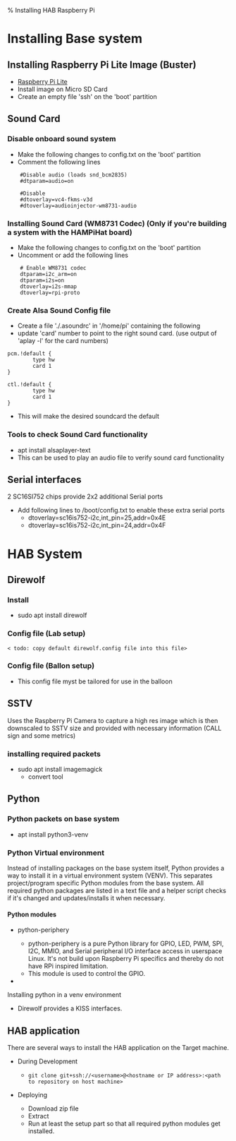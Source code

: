 % Installing HAB Raspberry Pi

# Installing Base system
## Installing Raspberry Pi Lite Image (Buster)
  - [Raspberry Pi Lite](https://downloads.raspberrypi.org/raspios_lite_armhf/images/raspios_lite_armhf-2022-01-28/2022-01-28-raspios-bullseye-armhf-lite.zip)
  - Install image on Micro SD Card
  - Create an empty file 'ssh' on the 'boot' partition

## Sound Card
### Disable onboard sound system
  - Make the following changes to config.txt on the 'boot' partition
  - Comment the following lines
```
    #Disable audio (loads snd_bcm2835)
    #dtparam=audio=on

    #Disable 
    #dtoverlay=vc4-fkms-v3d
    #dtoverlay=audioinjector-wm8731-audio
```

### Installing Sound Card (WM8731 Codec) (Only if you're building a system with the HAMPiHat board)
  - Make the following changes to config.txt on the 'boot' partition
  - Uncomment or add the following lines
```
    # Enable WM8731 codec
    dtparam=i2c_arm=on
    dtparam=i2s=on
    dtoverlay=i2s-mmap
    dtoverlay=rpi-proto
```

### Create Alsa Sound Config file
  - Create a file './.asoundrc' in '/home/pi' containing the following
  - update 'card' number to point to the right sound card. (use output of 'aplay -l' for the card numbers)
```
pcm.!default {
        type hw
        card 1
}

ctl.!default {
        type hw           
        card 1
}
```
  - This will make the desired soundcard the default

### Tools to check Sound Card functionality
  - apt install alsaplayer-text
  - This can be used to play an audio file to verify sound card functionality


## Serial interfaces
2 SC16SI752 chips provide 2x2 additional Serial ports
  - Add following lines to /boot/config.txt to enable these extra serial ports
    - dtoverlay=sc16is752-i2c,int_pin=25,addr=0x4E
    - dtoverlay=sc16is752-i2c,int_pin=24,addr=0x4F


# HAB System
## Direwolf
### Install
 - sudo apt install direwolf

### Config file (Lab setup)
```
< todo: copy default direwolf.config file into this file>
```

### Config file (Ballon setup)
- This config file myst be tailored for use in the balloon

## SSTV
Uses the Raspberry Pi Camera to capture a high res image which is then downscaled to SSTV size and provided
with necessary information (CALL sign and some metrics)

### installing required packets
- sudo apt install imagemagick
  - convert tool

## Python
### Python packets on base system
 - apt install python3-venv

### Python Virtual environment
Instead of installing packages on the base system itself, Python provides a way to install it in
a virtual environment system (VENV). This separates project/program specific Python modules from the base
system. All required python packages are listed in a text file and a helper script checks if it's changed
and updates/installs it when necessary.

#### Python modules
- python-periphery
  - python-periphery is a pure Python library for GPIO, LED, PWM, SPI, I2C, MMIO, and Serial peripheral I/O interface access in userspace Linux. It's not build upon Raspberry Pi specifics and thereby do not have RPi inspired limitation.
  - This module is used to control the GPIO.

- 

Installing python in a venv environment
 - Direwolf provides a KISS interfaces. 




## HAB application
There are several ways to install the HAB application on the Target machine.

- During Development
  - `git clone git+ssh://<username>@<hostname or IP address>:<path to repository on host machine>`

- Deploying
  - Download zip file
  - Extract
  - Run at least the setup part so that all required python modules get installed.
